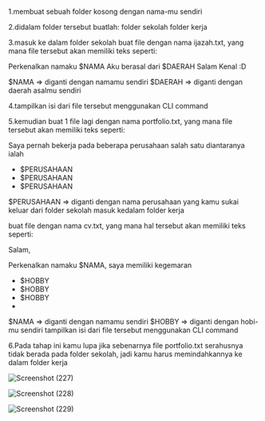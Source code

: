 1.membuat sebuah folder kosong dengan nama-mu sendiri

2.didalam folder tersebut buatlah:
folder sekolah
folder kerja

3.masuk ke dalam folder sekolah
buat file dengan nama ijazah.txt, yang mana file tersebut akan memiliki teks seperti:

Perkenalkan namaku $NAMA
Aku berasal dari $DAERAH
Salam Kenal :D

$NAMA ⇒ diganti dengan namamu sendiri
$DAERAH ⇒ diganti dengan daerah asalmu sendiri

4.tampilkan isi dari file tersebut menggunakan CLI command

5.kemudian buat 1 file lagi dengan nama portfolio.txt, yang mana file tersebut akan memiliki teks seperti:

Saya pernah bekerja pada beberapa perusahaan salah satu 
diantaranya ialah
- $PERUSAHAAN
- $PERUSAHAAN
- $PERUSAHAAN

$PERUSAHAAN ⇒ diganti dengan nama perusahaan yang kamu sukai
keluar dari folder sekolah
masuk kedalam folder kerja

buat file dengan nama cv.txt, yang mana hal tersebut akan memiliki teks seperti:

Salam,

Perkenalkan namaku $NAMA, saya memiliki kegemaran
- $HOBBY
- $HOBBY
- $HOBBY
-
$NAMA ⇒ diganti dengan namamu sendiri
$HOBBY ⇒ diganti dengan hobi-mu sendiri
tampilkan isi dari file tersebut menggunakan CLI command

6.Pada tahap ini kamu lupa jika sebenarnya file portfolio.txt serahusnya tidak berada pada folder sekolah, jadi kamu harus memindahkannya ke dalam folder kerja

![Screenshot (227)](https://user-images.githubusercontent.com/108166801/182094895-8063f920-35bc-4b49-820e-af9f42323f8f.png)

![Screenshot (228)](https://user-images.githubusercontent.com/108166801/182095013-26dc656c-807a-4471-a869-c24e6fa8913a.png)

![Screenshot (229)](https://user-images.githubusercontent.com/108166801/182095115-f32fb529-cd8d-456b-a6e8-73edd13538e4.png)

